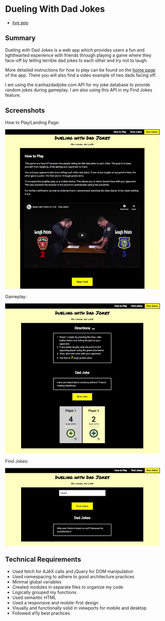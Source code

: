 # Dueling With Dad Jokes
* [live app](https://caleb-king.github.io/dueling-with-dad-jokes/)

## Summary

Dueling with Dad Jokes is a web app which provides users a fun and lighthearted experience with friends through playing a game where they face-off by telling terrible dad jokes to each other and try not to laugh. 

More detailed instructions for how to play can be found on the [home page](https://caleb-king.github.io/dueling-with-dad-jokes/index.html) of the app. There you will also find a video example of two dads facing off.

I am using the icanhazdadjoke.com API for my joke database to provide random jokes during gameplay. I am also using this API in my Find Jokes feature.

## Screenshots

How to Play/Landing Page:

![How to Play](Screenshots/how-to-play-screenshot.jpg)

Gameplay:

![Gameplay](Screenshots/gameplay-screenshot.jpg)

Find Jokes:

![Find Jokes](Screenshots/find-jokes-screenshot.jpg)

## Technical Requirements

* Used fetch for AJAX calls and jQuery for DOM manipulation
* Used namespacing to adhere to good architecture practices
* Minimal global variables
* Created modules in separate files to organize my code
* Logically grouped my functions
* Used semantic HTML
* Used a responsive and mobile-first design
* Visually and functionally solid in viewports for mobile and desktop
* Followed a11y best practices
